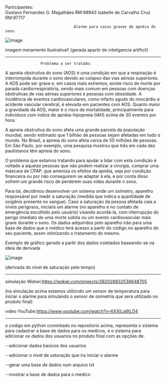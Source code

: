 Participantes:  
Gustavo Fernandes G. Magalhães      RM:98943 
Isabelle de Carvalho Cruz           RM:97717 

 

 
                                   Alarme para casos graves de apnéia do sono. 

![image](https://github.com/GustavoFGM/GS_EDGE-2-/assets/127215077/4697d6cd-70ae-4554-9595-e519732ee23d)

imagem meramente ilustrativa!! (gerada apartir de inteligencia artificil)



--------------------------------------------------------------------------------------------------------------------------------
                    Problema a ser tratado: 

A apnéia obstrutiva do sono (AOS) é uma condição em que a respiração é interrompida durante o sono devido ao colapso das vias aéreas superiores. A AOS pode ser grave e, em casos mais extremos, existe risco de morte por parada cardiorrespiratória, sendo mais comum em pessoas com doenças obstrutivas de vias aéreas superiores e pessoas com obesidade. A incidência de eventos cardiovasculares, como infarto agudo do miocárdio e acidente vascular cerebral, é elevada em pacientes com AOS. Quanto maior a gravidade da AOS, maior é o risco de mortalidade, principalmente para indivíduos com índice de apnéia-hipopneia (IAH) acima de 30 eventos por hora. 

A apneia obstrutiva do sono afeta uma grande parcela da população mundial, sendo estimado que 1 bilhão de pessoas sejam afetadas em todo o mundo. No Brasil, a apneia do sono afeta cerca de 50 milhões de pessoas. Em São Paulo, por exemplo, uma pesquisa mostrou que três em cada dez paulistanos têm apneia do sono. 

O problema que estamos tratando para ajudar a lidar com esta condição é voltado a aquelas pessoas que não podem realizar a cirurgia, comprar uma máscara de CPAP, que ameniza os efeitos da apnéia, seja por condição financeira ou por não conseguirem se adaptar à ela, e por conta disso sofrem um grande risco de perderem suas vidas durante o sono. 

Para tal, decidimos desenvolver um sistema onde um oxímetro, aparelho responsável por medir a saturação (medida que indica a quantidade de oxigênio presente no sangue). Caso a saturação da pessoa afetada caia a níveis perigosos, iniciará um alarme (no aparelho e no contato de emergência escolhido pelo usuário) visando acordá-la, com interrupção do perigo imediato de uma morte súbita ou um evento cardiovascular mais grave durante o sono. Os dados adquiridos pelo aparelho irão para uma base de dados que o médico terá acesso a partir do código no aparelho do seu paciente, assim otimizando o tratamento do mesmo. 

 

Exemplo de gráfico gerado a partir dos dados coletados baseando-se na ideia de derivada 

![image](https://github.com/GustavoFGM/GS_EDGE-2-/assets/127215077/d5b3af8c-3f09-4fa6-a046-4e3bd24b8e07)

 
  (derivada do nível de saturação pelo tempo) 

--------------------------------------------------------------------------
simulação Wokwi:https://wokwi.com/projects/382028832536648705

(na simulação acima estamos utilizndo um sensor de temperatura para iniciar o alarme para simulando o sensor de oximetria que sera utilizado no produto final)

video YouTube:https://www.youtube.com/watch?v=6XXiLg6tLD4

 ------------------------------------------------------------------------------------
 o codigo em python commitado no repositorio acima, representa o sistema para cadastrar a base de dados para os medicos, e o sistema para adicionar os dados dos usuarios no produto final
 com as opções de:
 
 --adicionar dados basicos dos usuarios
 
 --adicionar o nivel de saturação que ira iniciar o alarme
 
 --gerar uma base de dados num arquivo txt
 
 --mostrar a base de dados para o medico
 

 

 

